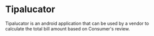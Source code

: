 # Tipalucator
Tipalucator is an android application that can be used by a vendor to calculate the total bill amount based on Consumer's review.
